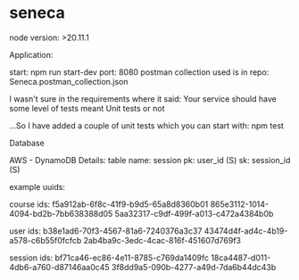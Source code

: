 # seneca

node version: >20.11.1

Application:

start: npm run start-dev
port: 8080
postman collection used is in repo: Seneca.postman_collection.json

I wasn't sure in the requirements where it said: Your service should have some level of tests meant Unit tests or not

...So I have added a couple of unit tests which you can start with: npm test

Database

AWS - DynamoDB
Details:
table name: session
pk: user_id (S)
sk: session_id (S)

example uuids:

course ids:
f5a912ab-6f8c-41f9-b9d5-65a8d8360b01
865e3112-1014-4094-bd2b-7bb638388d05
5aa32317-c9df-499f-a013-c472a4384b0b

user ids:
b38e1ad6-70f3-4567-81a6-7240376a3c37
43474d4f-ad4c-4b19-a578-c6b55f0fcfcb
2ab4ba9c-3edc-4cac-816f-451607d769f3

session ids:
bf71ca46-ec86-4e11-8785-c769da1409fc
18ca4487-d011-4db6-a760-d87146aa0c45
3f8dd9a5-090b-4277-a49d-7da6b44dc43b
